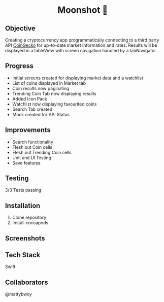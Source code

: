 <h1 align="center">

Moonshot :full_moon_with_face:

</h1>

## Objective
Creating a cryptocurrency app programmatically connecting to a third party API [CoinGecko](https://www.coingecko.com/en/api) for up-to-date market information and rates. 
Results will be displayed in a tableView with screen navigation handled by a tabNavigator.

## Progress
- Initial screens created for displaying market data and a watchlist
- List of coins displayed in Market tab
- Coin results now paginating
- Trending Coin Tab now displaying results
- Added Icon Pack
- Watchlist now displaying favourited coins
- Search Tab created
- Mock created for API Status

## Improvements
- Search functionality
- Flesh out Coin cells
- Flesh out Trending Coin cells
- Unit and UI Testing
- Save features

## Testing
3/3 Tests passing

## Installation

1. Clone repository
2. Install cocoapods

## Screenshots

## Tech Stack
Swift

## Collaborators
@mattybwoy
